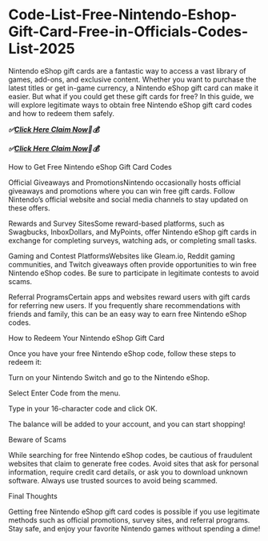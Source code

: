 # Code-List-Free-Nintendo-Eshop-Gift-Card-Free-in-Officials-Codes-List-2025
Nintendo eShop gift cards are a fantastic way to access a vast library of games, add-ons, and exclusive content. Whether you want to purchase the latest titles or get in-game currency, a Nintendo eShop gift card can make it easier. But what if you could get these gift cards for free? In this guide, we will explore legitimate ways to obtain free Nintendo eShop gift card codes and how to redeem them safely.

***✅[Click Here Claim Now](https://btadeal.com/n5td7c/)🔗💰***

***✅[Click Here Claim Now](https://btadeal.com/n5td7c/)🔗💰***



How to Get Free Nintendo eShop Gift Card Codes

Official Giveaways and PromotionsNintendo occasionally hosts official giveaways and promotions where you can win free gift cards. Follow Nintendo’s official website and social media channels to stay updated on these offers.

Rewards and Survey SitesSome reward-based platforms, such as Swagbucks, InboxDollars, and MyPoints, offer Nintendo eShop gift cards in exchange for completing surveys, watching ads, or completing small tasks.

Gaming and Contest PlatformsWebsites like Gleam.io, Reddit gaming communities, and Twitch giveaways often provide opportunities to win free Nintendo eShop codes. Be sure to participate in legitimate contests to avoid scams.

Referral ProgramsCertain apps and websites reward users with gift cards for referring new users. If you frequently share recommendations with friends and family, this can be an easy way to earn free Nintendo eShop codes.

How to Redeem Your Nintendo eShop Gift Card

Once you have your free Nintendo eShop code, follow these steps to redeem it:

Turn on your Nintendo Switch and go to the Nintendo eShop.

Select Enter Code from the menu.

Type in your 16-character code and click OK.

The balance will be added to your account, and you can start shopping!

Beware of Scams

While searching for free Nintendo eShop codes, be cautious of fraudulent websites that claim to generate free codes. Avoid sites that ask for personal information, require credit card details, or ask you to download unknown software. Always use trusted sources to avoid being scammed.

Final Thoughts

Getting free Nintendo eShop gift card codes is possible if you use legitimate methods such as official promotions, survey sites, and referral programs. Stay safe, and enjoy your favorite Nintendo games without spending a dime!
